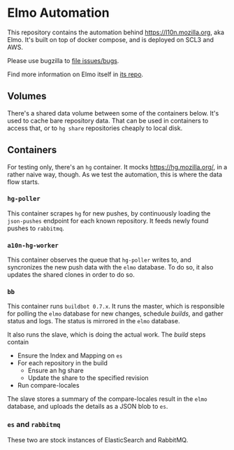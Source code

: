 Elmo Automation
===============

This repository contains the automation behind https://l10n.mozilla.org, aka Elmo. It's built on top of docker compose, and is deployed on SCL3 and AWS.

Please use bugzilla to [file issues/bugs]([https://bugzilla.mozilla.org/enter_bug.cgi?product=Localization%20Infrastructure%20and%20Tools&component=Automation).

Find more information on Elmo itself in [its repo](https://github.com/mozilla/elmo/).

Volumes
-------
There's a shared data volume between some of the containers below. It's used to cache bare repository data. That can be used in containers to access that, or to `hg share` repositories cheaply to local disk.

Containers
----------
For testing only, there's an `hg` container. It mocks https://hg.mozilla.org/, in a rather naive way, though. As we test the automation, this is where the data flow starts.

### `hg-poller`
This container scrapes `hg` for new pushes, by continuously loading the `json-pushes` endpoint for each known repository. It feeds newly found pushes to `rabbitmq`.

### `a10n-hg-worker`
This container observes the queue that `hg-poller` writes to, and syncronizes the new push data with the `elmo` database. To do so, it also updates the shared clones in order to do so.

### `bb`
This container runs `buildbot 0.7.x`. It runs the master, which is responsible for polling the `elmo` database for new changes, schedule *builds*, and gather status and logs. The status is mirrored in the `elmo` database.

It also runs the slave, which is doing the actual work. The *build* steps contain

* Ensure the Index and Mapping on `es`
* For each repository in the build
  * Ensure an hg share
  * Update the share to the specified revision
* Run compare-locales

The slave stores a summary of the compare-locales result in the `elmo` database, and uploads the details as a JSON blob to `es`.

### `es` and `rabbitmq`
These two are stock instances of ElasticSearch and RabbitMQ.
